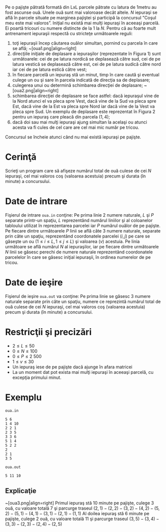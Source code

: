 Pe o pajişte pătrată formată din LxL parcele pătrate cu latura de $1 \text{metru}$ au fost ascunse ouă. Unele ouă sunt mai valoroase decât altele. $N$ iepuraşi se află în parcele situate pe marginea pajiştei şi participă la concursul "Coşul meu este mai valoros”. Iniţial nu există mai mulţi iepuraşi în aceeaşi parcelă. Ei poartă tricouri cu numere distincte de la $1$ la $N$. Pentru că au foarte mult antrenament iepuraşii respectă cu stricteţe următoarele reguli:
1. toţi iepuraşii încep căutarea ouălor simultan, pornind cu parcela în care se află;
~[oua1.png|align=right]
2. direcţiile iniţiale de deplasare a iepuraşilor (reprezentate în $\text{Figura} \ 1$) sunt următoarele: cei de pe latura nordică se deplasează către sud, cei de pe latura vestică se deplasează către est, cei de pe latura sudică către nord iar cei de pe latura estică către vest;
3. în fiecare parcelă un iepuraş stă un minut, timp în care caută şi eventual culege un ou şi sare în parcela indicată de direcţia sa de deplasare;
4. culegerea unui ou determină schimbarea direcţiei de deplasare;
~[oua2.png|align=right]
5. schimbarea direcţiei de deplasare se face astfel: dacă iepuraşul vine de la Nord atunci el va pleca spre Vest, dacă vine de la Sud va pleca spre Est, dacă vine de la Est va pleca spre Nord iar dacă vine de la Vest va pleca spre Sud. Un exemplu de deplasare este reprezentat în $\text{Figura} \ 2$ pentru un iepuraş care pleacă din parcela $(1, 4)$;
6. dacă doi sau mai mulţi iepuraşi ajung simultan la acelaşi ou atunci acesta va fi cules de cel care are cel mai mic număr pe tricou.

Concursul se încheie atunci când nu mai există iepuraşi pe pajişte.

# Cerinţă

Scrieţi un program care să afişeze numărul total de ouă culese de cei $N$ iepuraşi, cel mai valoros coş (valoarea acestuia) precum şi durata (în minute) a concursului.

# Date de intrare

Fişierul de intrare `oua.in` conţine:
Pe prima linie $2$ numere naturale, $L$ şi $P$ separate printr-un spaţiu, $L$ reprezentând numărul liniilor şi al coloanelor tabloului utilizat în reprezentarea parcelei iar $P$ numărul ouălor de pe pajişte.
Pe fiecare dintre următoarele $P$ linii se află câte $3$ numere naturale, separate prin câte un spaţiu, reprezentând coordonatele parcelei $(i, j)$ pe care se găseşte un ou $(1 \leq i \leq L, 1 \leq j \leq L)$ şi valoarea $(v)$ acestuia.
Pe linia următoare se află numărul $N$ al iepuraşilor, iar pe fiecare dintre următoarele $N$ linii se găsesc perechi de numere naturale reprezentând coordonatele parcelelor în care se găsesc iniţial iepuraşii, în ordinea numerelor de pe tricou.

# Date de ieşire

Fişierul de ieşire `oua.out` va conţine:
Pe prima linie se găsesc $3$ numere naturale separate prin câte un spaţiu, numere ce reprezintă numărul total de ouă culese de cei $N$ iepuraşi, cel mai valoros coş (valoarea acestuia) precum şi durata (în minute) a concursului.

# Restricţii şi precizări

* $2 \leq L \leq 50$
* $0 \leq N \leq 100$
* $0 \leq P \leq 2 \ 500$
* $1 \leq v \leq 30$
* Un iepuraş iese de pe pajişte dacă ajunge în afara matricei
* La un moment dat pot exista mai mulţi iepuraşi în aceeaşi parcelă, cu excepţia primului minut.

# Exemplu

`oua.in`
```
5 6
1 4 10
2 2 1
2 3 5
3 3 6
5 1 4
5 2 2
2
2 1
3 5
```

`oua.out`
```
5 11 10
```

## Explicaţie

~[oua3.png|align=right]
Primul iepuraş stă $10$ minute pe pajişte, culege $3$ ouă, cu valoare totală $7$ şi parcurge traseul $(2, 1) - (2, 2) -
(3, 2) - (4, 2) - (5, 2) - (5, 1) - (4, 1) - (3, 1) - (2, 1) - (1, 1)$
Al doilea iepuraş stă $6$ minute pe pajişte, culege $2$ ouă, cu valoare totală $11$ şi parcurge traseul $(3, 5) - (3, 4) - (3, 3) - (2, 3) - (2, 4) - (2, 5)$
